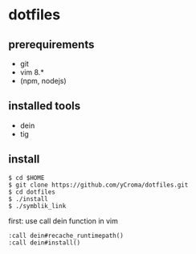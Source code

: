 # dotfiles

## prerequirements

- git
- vim 8.*
- (npm, nodejs)

## installed tools

- dein
- tig

## install

```
$ cd $HOME
$ git clone https://github.com/yCroma/dotfiles.git
$ cd dotfiles
$ ./install
$ ./symblik_link
```

first: use call dein function in vim

```
:call dein#recache_runtimepath()
:call dein#install()
```
